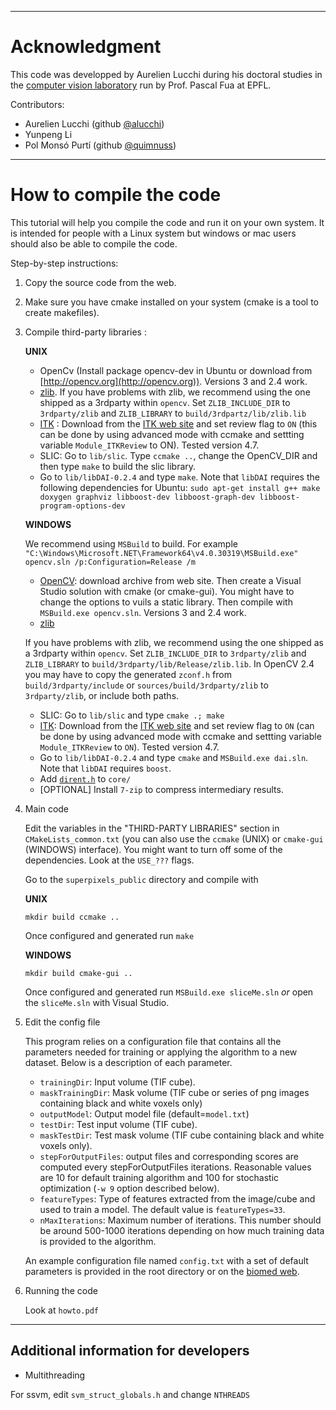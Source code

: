 
---------------------------------------------------------------------------------

# Acknowledgment #

This code was developped by Aurelien Lucchi during his doctoral studies in the [computer vision laboratory](http://cvlab.epfl.ch/) run by Prof. Pascal Fua at EPFL.


Contributors:

- Aurelien Lucchi (github [@alucchi](https://github.com/alucchi))
- Yunpeng Li
- Pol Monsó Purtí (github [@quimnuss](https://github.com/quimnuss))

---------------------------------------------------------------------------------

# How to compile the code #

This tutorial will help you compile the code and run it on your own system. It is intended for people with a Linux system but windows or mac users should also be able to compile the code.

Step-by-step instructions:

1. Copy the source code from the web.

2. Make sure you have cmake installed on your system (cmake is a tool to create makefiles).

3. Compile third-party libraries :

	**UNIX**
	
	- OpenCv (Install package opencv-dev in Ubuntu or download from [http://opencv.org](http://opencv.org)). Versions 3 and 2.4 work.
	- [zlib](http://www.zlib.net/).  If you have problems with zlib, we recommend using the one shipped as a 3rdparty within `opencv`. Set `ZLIB_INCLUDE_DIR` to `3rdparty/zlib` and `ZLIB_LIBRARY` to `build/3rdpartz/lib/zlib.lib`
	- [ITK](http://itk.org) : Download from the [ITK web site](http://www.itk.org/ITK/resources/software.html) and set review flag to `ON` (this can be done by using advanced mode with ccmake and settting variable `Module_ITKReview` to ON). Tested version 4.7.
	- SLIC: Go to `lib/slic`. Type `ccmake ..`, change the OpenCV_DIR and then type `make` to build the slic library.
	- Go to `lib/libDAI-0.2.4` and type `make`. Note that `libDAI` requires the following dependencies for Ubuntu:
	 `sudo apt-get install g++ make doxygen graphviz libboost-dev libboost-graph-dev libboost-program-options-dev`
	 
	**WINDOWS**

    We recommend using `MSBuild` to build. For example `"C:\Windows\Microsoft.NET\Framework64\v4.0.30319\MSBuild.exe" opencv.sln /p:Configuration=Release /m`
	
	- [OpenCV](http://opencv.org): download archive from web site. Then create a Visual Studio solution with cmake (or cmake-gui). You might have to change the options to vuils a static library. Then compile with `MSBuild.exe opencv.sln`. Versions 3 and 2.4 work.
	- [zlib](http://www.zlib.net/)
	
	If you have problems with zlib, we recommend using the one shipped as a 3rdparty within `opencv`. Set `ZLIB_INCLUDE_DIR` to `3rdparty/zlib` and `ZLIB_LIBRARY` to `build/3rdparty/lib/Release/zlib.lib`. In OpenCV 2.4 you may have to copy the generated `zconf.h` from `build/3rdparty/include` or `sources/build/3rdparty/zlib` to `3rdparty/zlib`, or include both paths.
	
	- SLIC: Go to `lib/slic` and type `cmake .; make`
	- [ITK](http://itk.org): Download from the [ITK web site](http://www.itk.org/ITK/resources/software.html) and set review flag to `ON` (can be done by using advanced mode with ccmake and settting variable `Module_ITKReview` to `ON`). Tested version 4.7.
	- Go to `lib/libDAI-0.2.4` and type `cmake` and `MSBuild.exe dai.sln`. Note that `libDAI` requires `boost`.
    - Add [`dirent.h`](http://www.softagalleria.net/download/dirent/) to `core/`
	- [OPTIONAL] Install `7-zip` to compress intermediary results.


4. Main code

	Edit the variables in the "THIRD-PARTY LIBRARIES" section in `CMakeLists_common.txt` (you can also use the `ccmake` (UNIX) or `cmake-gui` (WINDOWS) interface).
	You might want to turn off some of the dependencies. Look at the `USE_???` flags.

	Go to the `superpixels_public` directory and compile with
	
	**UNIX**
	
	`mkdir build
	ccmake ..`
	
	Once configured and generated run
	`make`
	
	**WINDOWS**
		
	`mkdir build
	cmake-gui ..`

	Once configured and generated run
	`MSBuild.exe sliceMe.sln` _or_ open the `sliceMe.sln` with Visual Studio.

5. Edit the config file

	This program relies on a configuration file that contains all the parameters needed for training or applying the algorithm to a new dataset. Below is a description of each parameter.

	* `trainingDir`: Input volume (TIF cube).
	* `maskTrainingDir`: Mask volume (TIF cube or series of png images containing black and white voxels only)
	* `outputModel`: Output model file (default=`model.txt`)
	* `testDir`: Test input volume (TIF cube).
	* `maskTestDir`: Test mask volume (TIF cube containing black and white voxels only).
	* `stepForOutputFiles`: output files and corresponding scores are computed every stepForOutputFiles iterations. Reasonable values are 10 for default training algorithm and 100 for stochastic optimization (`-w 9` option described below).
	* `featureTypes`: Type of features extracted from the image/cube and used to train a model. The default value is `featureTypes=33`.
	* `nMaxIterations`: Maximum number of iterations. This number should be around 500-1000 iterations depending on how much training data is provided to the algorithm.

	An example configuration file named `config.txt` with a set of default parameters is provided in the root directory or on the [biomed web](http://cvlab.epfl.ch/software/biomedplugins).

6. Running the code

	Look at `howto.pdf`

---------------------------------------------------------------------------------

## Additional information for developers ##

- Multithreading

For ssvm, edit `svm_struct_globals.h` and change `NTHREADS`

